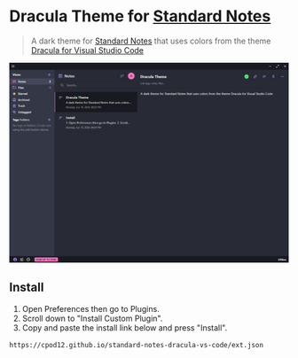 # Dracula Theme for [Standard Notes](https://standardnotes.com/)

> A dark theme for [Standard Notes](https://standardnotes.com/) that uses colors from the theme [Dracula for Visual Studio Code](https://github.com/dracula/visual-studio-code/)

![Screenshot](./screenshot.png)

## Install

1. Open Preferences then go to Plugins.
2. Scroll down to "Install Custom Plugin".
3. Copy and paste the install link below and press "Install".

```txt
https://cpod12.github.io/standard-notes-dracula-vs-code/ext.json
```
